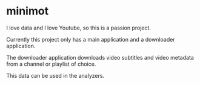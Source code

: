 # minimot

I love data and I love Youtube, so this is a passion project.

Currently this project only has a main application and a downloader application.

The downloader application downloads video subtitles and video metadata from a channel or playlist of choice.

This data can be used in the analyzers.

